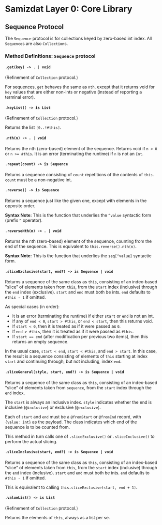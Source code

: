 Samizdat Layer 0: Core Library
==============================

Sequence Protocol
-----------------

The `Sequence` protocol is for collections keyed by zero-based int index.
All `Sequence`s are also `Collection`s.


### Method Definitions: `Sequence` protocol

#### `.get(key) -> . | void`

(Refinement of `Collection` protocol.)

For sequences, `get` behaves the same as `nth`, except that it returns
void for `key` values that are either non-ints or negative (instead of
reporting a terminal error).

#### `.keyList() -> is List`

(Refinement of `Collection` protocol.)

Returns the list `[0..!#this]`.

#### `.nth(n) -> . | void`

Returns the nth (zero-based) element of the sequence. Returns void if `n < 0`
or `n >= #this`. It is an error (terminating the runtime) if `n` is not an
`Int`.

#### `.repeat(count) -> is Sequence`

Returns a sequence consisting of `count` repetitions of the contents of `this`.
`count` must be a non-negative int.

#### `.reverse() -> is Sequence`

Returns a sequence just like the given one, except with elements in
the opposite order.

**Syntax Note:** This is the function that underlies the `^value`
syntactic form (prefix `^` operator).

#### `.reverseNth(n) -> . | void`

Returns the nth (zero-based) element of the sequence, counting from the
end of the sequence. This is equivalent to `this.reverse().nth(n)`.

**Syntax Note:** This is the function that underlies the `seq[^value]`
syntactic form.

#### `.sliceExclusive(start, end?) -> is Sequence | void`

Returns a sequence of the same class as `this`, consisting of an
index-based "slice" of elements taken from `this`, from the `start`
index (inclusive) through the `end` index (exclusive). `start` and `end`
must both be ints. `end` defaults to `#this - 1` if omitted.

As special cases (in order):
* It is an error (terminating the runtime) if either `start` or `end` is
  not an int.
* If any of `end < 0`, `start > #this`, or `end < start`, then this returns
  void.
* If `start < 0`, then it is treated as if it were passed as `0`.
* If `end > #this`, then it is treated as if it were passed as `#this`.
* If `start == end` (after modification per previous two items), then this
  returns an empty sequence.

In the usual case, `start < end`, `start < #this`, and `end > start`.
In this case, the result is a sequence consisting of elements of `this`
starting at index `start` and continuing through, but not including, index
`end`.

#### `.sliceGeneral(style, start, end?) -> is Sequence | void`

Returns a sequence of the same class as `this`, consisting of an index-based
"slice" of elements taken from `sequence`, from the `start` index through the
`end` index.

The `start` is always an inclusive index. `style` indicates whether the
end is inclusive (`@inclusive`) or exclusive (`@exclusive`).

Each of `start` and `end` must be a `@fromStart` or `@fromEnd` record, with
`{value: int}` as the payload. The class indicates which end of the sequence
is to be counted from.

This method in turn calls one of `.sliceExclusive()` or `.sliceInclusive()` to
perform the actual slicing.

#### `.sliceInclusive(start, end?) -> is Sequence | void`

Returns a sequence of the same class as `this`, consisting of an
index-based "slice" of elements taken from `this`, from the `start`
index (inclusive) through the `end` index (inclusive). `start` and `end`
must both be ints. `end` defaults to `#this - 1` if omitted.

This is equivalent to calling `this.sliceExclusive(start, end + 1)`.

#### `.valueList() -> is List`

(Refinement of `Collection` protocol.)

Returns the elements of `this`, always as a list per se.

